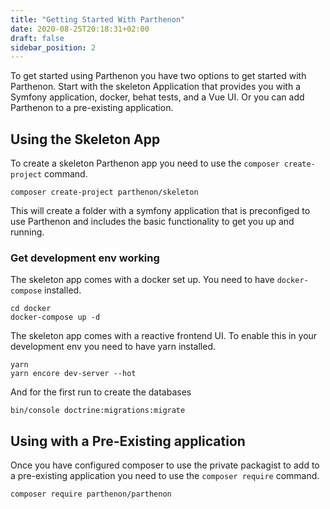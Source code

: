 ```yaml
---
title: "Getting Started With Parthenon"
date: 2020-08-25T20:18:31+02:00
draft: false
sidebar_position: 2
---
```

To get started using Parthenon you have two options to get started with Parthenon. Start with the skeleton Application that provides you with a Symfony application, docker, behat tests, and a Vue UI. Or you can add Parthenon to a pre-existing application.


## Using the Skeleton App

To create a skeleton Parthenon app you need to use the `composer create-project` command.

```
composer create-project parthenon/skeleton
```

This will create a folder with a symfony application that is preconfiged to use Parthenon and includes the basic functionality to get you up and running.

### Get development env working

The skeleton app comes with a docker set up. You need to have `docker-compose` installed.

```
cd docker
docker-compose up -d
```

The skeleton app comes with a reactive frontend UI. To enable this in your development env you need to have yarn installed.

```
yarn
yarn encore dev-server --hot
```

And for the first run to create the databases

```
bin/console doctrine:migrations:migrate
```

## Using with a Pre-Existing application

Once you have configured composer to use the private packagist to add to a pre-existing application you need to use the `composer require` command.

```
composer require parthenon/parthenon
```
